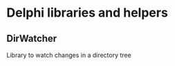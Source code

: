 Delphi libraries and helpers
============================


DirWatcher
----------
Library to watch changes in a directory tree



